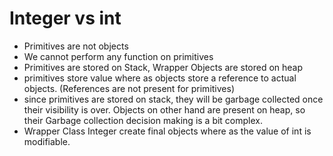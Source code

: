 Integer vs int
==============
 * Primitives are not objects
 * We cannot perform any function on primitives
 * Primitives are stored on Stack, Wrapper Objects are stored on heap
 * primitives store value where as objects store a reference to actual objects. (References are not present for primitives)
 * since primitives are stored on stack, they will be garbage collected once their visibility is over. Objects on other hand are present on heap, so their Garbage collection decision making is a bit complex.
 * Wrapper Class Integer create final objects where as the value of int is modifiable.

